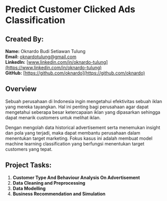 # Predict Customer Clicked Ads Classification

## Created By:
**Name:** Oknardo Budi Setiawan Tulung  
**Email:** oknardotulung@gmail.com  
**LinkedIn:** [www.linkedin.com/in/oknardo-tulung](https://www.linkedin.com/in/oknardo-tulung)  
**GitHub:** [https://github.com/oknardo](https://github.com/oknardo)

## Overview
Sebuah perusahaan di Indonesia ingin mengetahui efektivitas sebuah iklan yang mereka tayangkan. Hal ini penting bagi perusahaan agar dapat 
mengetahui seberapa besar ketercapaian iklan yang dipasarkan sehingga dapat menarik customers untuk melihat iklan. 

Dengan mengolah data historical advertisement serta menemukan insight dan pola yang terjadi, maka dapat membantu perusahaan dalam menentukan target marketing. 
Fokus kasus ini adalah membuat model machine learning classification yang berfungsi menentukan target customers yang tepat.

## Project Tasks:
1. **Customer Type And Behaviour Analysis On Advertisement**
2. **Data Cleaning and Preprocessing**
3. **Data Modelling**
4. **Business Recommendation and Simulation**
